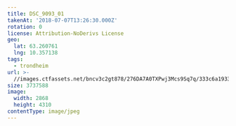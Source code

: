 ```yaml
---
title: DSC_9093_01
takenAt: '2018-07-07T13:26:30.000Z'
rotation: 0
license: Attribution-NoDerivs License
geo:
  lat: 63.260761
  lng: 10.357138
tags:
  - trondheim
url: >-
  //images.ctfassets.net/bncv3c2gt878/276DA7A0TXPwj3Mcs9Sq7q/333c6a193312a45f662dd9f832c2b201/dsc_9093_01_42544867184_o
size: 3737588
image:
  width: 2868
  height: 4310
contentType: image/jpeg
---
```



